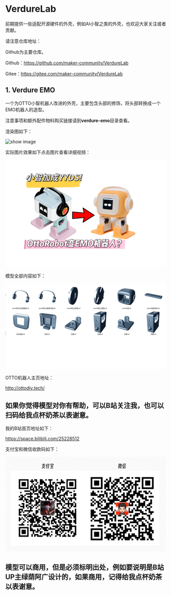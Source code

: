 # VerdureLab
前期提供一些适配开源硬件的外壳，例如AI小智之类的外壳，也欢迎大家关注或者贡献。

请注意仓库地址：

Github为主要仓库。

Github：https://github.com/maker-community/VerdureLab

Gitee：https://gitee.com/maker-community/VerdureLab

## 1. Verdure EMO

一个为OTTO小智机器人改进的外壳，主要包含头部的修饰，将头部转换成一个EMO机器人的造型。

注意事项和额外配件物料购买链接请到**verdure-emo**目录查看。

渲染图如下：

![show image](/verdure-emo/images/show-image.png)

实际图片效果如下点击图片查看详细视频：

[![B站视频演示链接](/verdure-emo/images/otto-emo.jpg)](https://www.bilibili.com/video/BV1gpL6z9E5N/)

模型全部内容如下：

![show image](/verdure-emo/images/model-image.png)

OTTO机器人主页地址：

http://ottodiy.tech/

## 如果你觉得模型对你有帮助，可以B站关注我，也可以扫码给我点杯奶茶以表谢意。

我的B站首页地址如下：

https://space.bilibili.com/25228512

支付宝和微信收款码如下：

![zanzhu](/images/zanzhu.png)

## 模型可以商用，但是必须标明出处，例如要说明是B站UP主绿荫阿广设计的，如果商用，记得给我点杯奶茶以表谢意。





